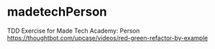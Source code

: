 # madetechPerson
TDD Exercise for Made Tech Academy: Person
https://thoughtbot.com/upcase/videos/red-green-refactor-by-example
